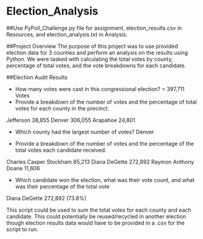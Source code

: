 # Election_Analysis

##Use PyPoll_Challenge.py file for assignment, election_results.csv in Resources, and election_analysis.txt in Analysis.

##Project Overview
The purpose of this project was to use provided election data for 3 counties and perform an analysis on the results using Python. We were tasked with calculating the total votes by county, percentage of total votes, and the vote breakdowns for each candidate.

##Election Audit Results

 - How many votes were cast in this congressional election? = 397,711 Votes
 - Provide a breakdown of the number of votes and the percentage of total votes for each county in the   precinct.

Jefferson	 38,855 
Denver	 306,055 
Arapahoe	 24,801 

 - Which county had the largest number of votes?
 Denver
 
 - Provide a breakdown of the number of votes and the percentage of the total votes each candidate received.
 
Charles Casper Stockham	 85,213 
Diana DeGette	 272,892 
Raymon Anthony Doane	 11,606 

 - Which candidate won the election, what was their vote count, and what was their percentage of the total vote
 
 Diana DeGette	 272,892 (73.8%)
 
 This script could be used to sum the total votes for each county and each candidate. This could potentially be reused/recycled in another election though election results data would have to be provided in a .csv for the script to run.

